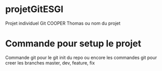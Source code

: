 # projetGitESGI
Projet individuel Git COOPER Thomas ou nom du projet

# Commande pour setup le projet

Commande git pour le git init du repo ou encore les commandes git pour creer les branches master, dev, feature, fix
